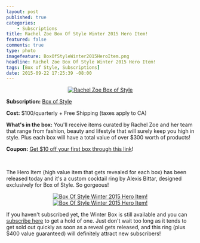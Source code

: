 ```yaml
---
layout: post
published: true
categories: 
    - Subscriptions
title: Rachel Zoe Box Of Style Winter 2015 Hero Item!
featured: false
comments: true
type: photo
imagefeature: BoxOfStyleWinter2015HeroItem.png
headline: Rachel Zoe Box Of Style Winter 2015 Hero Item!
tags: [Box of Style, Subscriptions]
date: 2015-09-22 17:25:39 -08:00
---
```


<center><a href="http://fbuy.me/cJCZ1" target="_blank">
<img src="/images/box-of-style.jpg" border="0" style="border:none;max-width:100%;" alt="Rachel Zoe Box of Style" />
</a></center>
<p><b>Subscription:</b> <a href="http://fbuy.me/cJCZ1" target="_blank">Box of Style</a></p>
<p><b>Cost:</b> $100/quarterly + Free Shipping (taxes apply to CA)</p>
<p><b>What's in the box:</b> You'll receive items curated by Rachel Zoe and her team that range from fashion, beauty and lifestyle that will surely keep you high in style. Plus each box will have a total value of over $300 worth of products!</p>
<p><b>Coupon:</b> <a href="http://fbuy.me/cJCZ1" target="_blank">Get $10 off your first box through this link</a>!</p>
<br>

<p>The Hero Item (high value item that gets revealed for each box) has been released today and it's a custom cocktail ring by Alexis Bittar, designed exclusively for Box of Style. So gorgeous!</p>

<center><a href="http://fbuy.me/cJCZ1" target="_blank">
<img src="/images/BoxOfStyleWinter2015HeroItem.png" border="0" style="border:none;max-width:100%;" alt="Box Of Style Winter 2015 Hero Item!" />
</a></center>

<center><a href="http://fbuy.me/cJCZ1" target="_blank">
<img src="/images/BoxOfStyleWinter2015HeroItem2.png" border="0" style="border:none;max-width:100%;" alt="Box Of Style Winter 2015 Hero Item!" />
</a></center>

<p>If you haven't subscribed yet, the Winter Box is still available and you can <a href="http://fbuy.me/cJCZ1" target="_blank">subscribe here</a> to get a hold of one. Just don't wait too long as it tends to get sold out quickly as soon as a reveal gets released, and this ring (plus $400 value guaranteed) will definitely attract new subscribers!</p>

